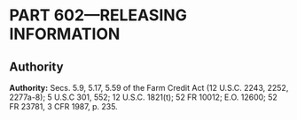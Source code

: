 # PART 602—RELEASING INFORMATION


## Authority

**Authority:** Secs. 5.9, 5.17, 5.59 of the Farm Credit Act (12 U.S.C. 2243, 2252, 2277a-8); 5 U.S.C 301, 552; 12 U.S.C. 1821(t); 52 FR 10012; E.O. 12600; 52 FR 23781, 3 CFR 1987, p. 235.


